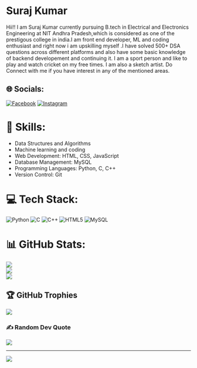 <h1>Suraj Kumar</h1>
Hii!! I am Suraj Kumar currently pursuing B.tech in Electrical and Electronics Engineering at NIT Andhra Pradesh,which is considered as one of the prestigous college in india.I am front end developer, ML and coding enthusiast and right now i am upskilling myself .I have solved 500+ DSA questions across different platforms and also have some basic knowledge of backend developement and continuing it. I am a sport person and like to play and watch cricket on my free times. I am also a sketch artist. Do Connect with me if you have interest in any of the mentioned areas.

## 🌐 Socials:
[![Facebook](https://img.shields.io/badge/Facebook-%231877F2.svg?logo=Facebook&logoColor=white)](https://facebook.com/SK_Agrawal) [![Instagram](https://img.shields.io/badge/Instagram-%23E4405F.svg?logo=Instagram&logoColor=white)](https://instagram.com/sk_agrawal_007) 

# 🔧 Skills:
- Data Structures and Algorithms
- Machine learning and coding
- Web Development: HTML, CSS, JavaScript
- Database Management: MySQL
- Programming Languages: Python, C, C++
- Version Control: Git


# 💻 Tech Stack:
![Python](https://img.shields.io/badge/python-3670A0?style=for-the-badge&logo=python&logoColor=ffdd54) ![C](https://img.shields.io/badge/c-%2300599C.svg?style=for-the-badge&logo=c&logoColor=white) ![C++](https://img.shields.io/badge/c++-%2300599C.svg?style=for-the-badge&logo=c%2B%2B&logoColor=white) ![HTML5](https://img.shields.io/badge/html5-%23E34F26.svg?style=for-the-badge&logo=html5&logoColor=white) ![MySQL](https://img.shields.io/badge/mysql-%2300f.svg?style=for-the-badge&logo=mysql&logoColor=white)
# 📊 GitHub Stats:
![](https://github-readme-stats.vercel.app/api?username=skagrawal007&theme=tokyonight&hide_border=false&include_all_commits=true&count_private=true)<br/>
![](https://github-readme-streak-stats.herokuapp.com/?user=skagrawal007&theme=tokyonight&hide_border=false)<br/>
![](https://github-readme-stats.vercel.app/api/top-langs/?username=skagrawal007&theme=tokyonight&hide_border=false&include_all_commits=true&count_private=true&layout=compact)

## 🏆 GitHub Trophies
![](https://github-profile-trophy.vercel.app/?username=skagrawal007&theme=tokyonight&no-frame=false&no-bg=true&margin-w=4)

### ✍️ Random Dev Quote
![](https://quotes-github-readme.vercel.app/api?type=horizontal&theme=tokyonight)

---
[![](https://visitcount.itsvg.in/api?id=skagrawal007&icon=0&color=0)](https://visitcount.itsvg.in)

<!-- Proudly created with GPRM ( https://gprm.itsvg.in ) -->

